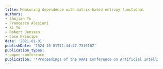 ```yaml
---
title: Measuring dependence with matrix-based entropy functional
authors:
- Shujian Yu
- Francesco Alesiani
- Xi Yu
- Robert Jenssen
- Jose Principe
date: '2021-01-01'
publishDate: '2024-10-01T11:44:47.731616Z'
publication_types:
- paper-conference
publication: '*Proceedings of the AAAI Conference on Artificial Intelligence*'
---
```

